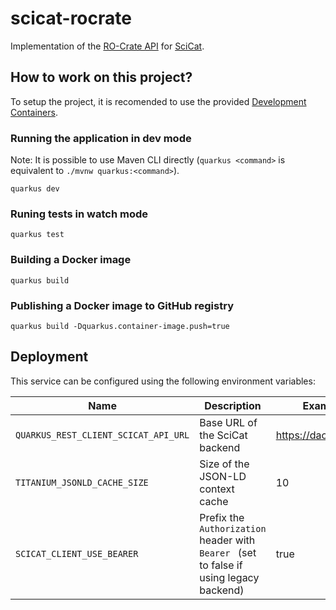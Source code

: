 # scicat-rocrate

Implementation of the [RO-Crate API](https://github.com/paulscherrerinstitute/rocrate-api) for [SciCat](https://github.com/SciCatProject/scicat-backend-next).


## How to work on this project?

To setup the project, it is recomended to use the provided [Development Containers](https://containers.dev/).


### Running the application in dev mode

Note: It is possible to use Maven CLI directly (`quarkus <command>` is equivalent to `./mvnw quarkus:<command>`).

```console
quarkus dev
```

### Runing tests in watch mode

```console
quarkus test
```

### Building a Docker image

```console
quarkus build
```

### Publishing a Docker image to GitHub registry

```console
quarkus build -Dquarkus.container-image.push=true
```

## Deployment

This service can be configured using the following environment variables:

| Name                                 | Description                                                                             | Example value               |
|--------------------------------------|-----------------------------------------------------------------------------------------|-----------------------------|
| `QUARKUS_REST_CLIENT_SCICAT_API_URL` | Base URL of the SciCat backend                                                          | https://dacat.psi.ch/api/v3 |
| `TITANIUM_JSONLD_CACHE_SIZE`         | Size of the JSON-LD context cache                                                       | 10                          |
| `SCICAT_CLIENT_USE_BEARER`           | Prefix the `Authorization` header with `Bearer ` (set to false if using legacy backend) | true                        |

